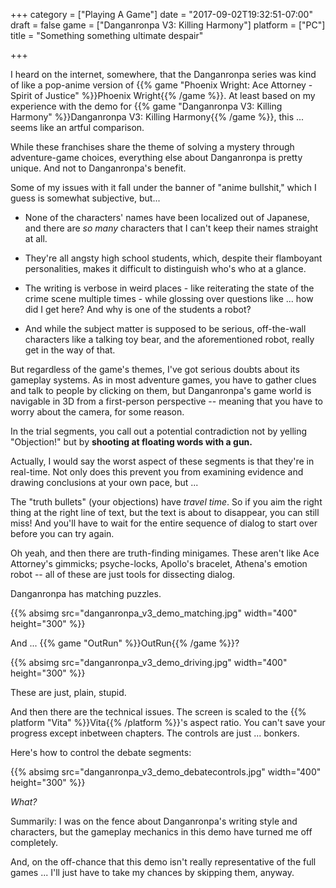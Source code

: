+++
category = ["Playing A Game"]
date = "2017-09-02T19:32:51-07:00"
draft = false
game = ["Danganronpa V3: Killing Harmony"]
platform = ["PC"]
title = "Something something ultimate despair"

+++

I heard on the internet, somewhere, that the Danganronpa series was kind of like a pop-anime version of {{% game "Phoenix Wright: Ace Attorney - Spirit of Justice" %}}Phoenix Wright{{% /game %}}.  At least based on my experience with the demo for {{% game "Danganronpa V3: Killing Harmony" %}}Danganronpa V3: Killing Harmony{{% /game %}}, this ... seems like an artful comparison.

While these franchises share the theme of solving a mystery through adventure-game choices, everything else about Danganronpa is pretty unique.  And not to Danganronpa's benefit.

Some of my issues with it fall under the banner of "anime bullshit," which I guess is somewhat subjective, but...

* None of the characters' names have been localized out of Japanese, and there are <i>so many</i> characters that I can't keep their names straight at all.

* They're all angsty high school students, which, despite their flamboyant personalities, makes it difficult to distinguish who's who at a glance.

* The writing is verbose in weird places - like reiterating the state of the crime scene multiple times - while glossing over questions like ... how did I get here?  And why is one of the students a robot?

* And while the subject matter is supposed to be serious, off-the-wall characters like a talking toy bear, and the aforementioned robot, really get in the way of that.

But regardless of the game's themes, I've got serious doubts about its gameplay systems.  As in most adventure games, you have to gather clues and talk to people by clicking on them, but Danganronpa's game world is navigable in 3D from a first-person perspective -- meaning that you have to worry about the camera, for some reason.

In the trial segments, you call out a potential contradiction not by yelling "Objection!" but by <b>shooting at floating words with a gun.</b>

Actually, I would say the worst aspect of these segments is that they're in real-time.  Not only does this prevent you from examining evidence and drawing conclusions at your own pace, but ...

The "truth bullets" (your objections) have <i>travel time</i>.  So if you aim the right thing at the right line of text, but the text is about to disappear, you can still miss!  And you'll have to wait for the entire sequence of dialog to start over before you can try again.

Oh yeah, and then there are truth-finding minigames.  These aren't like Ace Attorney's gimmicks; psyche-locks, Apollo's bracelet, Athena's emotion robot -- all of these are just tools for dissecting dialog.

Danganronpa has matching puzzles.

{{% absimg src="danganronpa_v3_demo_matching.jpg" width="400" height="300" %}}

And ... {{% game "OutRun" %}}OutRun{{% /game %}}?

{{% absimg src="danganronpa_v3_demo_driving.jpg" width="400" height="300" %}}

These are just, plain, stupid.

And then there are the technical issues.  The screen is scaled to the {{% platform "Vita" %}}Vita{{% /platform %}}'s aspect ratio.  You can't save your progress except inbetween chapters.  The controls are just ... bonkers.

Here's how to control the debate segments:

{{% absimg src="danganronpa_v3_demo_debatecontrols.jpg" width="400" height="300" %}}

<i>What?</i>

Summarily: I was on the fence about Danganronpa's writing style and characters, but the gameplay mechanics in this demo have turned me off completely.

And, on the off-chance that this demo isn't really representative of the full games ... I'll just have to take my chances by skipping them, anyway.
